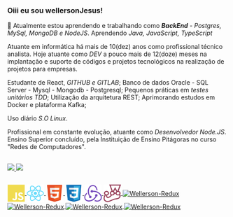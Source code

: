 ### Oiii eu sou wellersonJesus!

🔭 Atualmente estou aprendendo e trabalhando como ***BackEnd*** - *Postgres, MySql, MongoDB e NodeJS*. Aprendendo *Java, JavaScript, TypeScript*

Atuante em informática há mais de 10(dez) anos como profissional técnico analista. Hoje atuante como *DEV* a pouco mais de 12(doze) meses na implantação e suporte de códigos e projetos tecnológicos na realização de projetos para empresas.

Estudante de React, *GITHUB e GITLAB*; Banco de dados Oracle - SQL Server - Mysql - Mongodb - Postgresql; Pequenos práticas em *testes unitários TDD*; Utilização da arquitetura REST; Aprimorando estudos em Docker e plataforma Kafka; 

Uso diário *S.O Linux*.

Profissional em constante evolução, atuante como *Desenvolvedor Node.JS*. Ensino Superior concluído, pela Instituição de Ensino Pitágoras no curso "Redes de Computadores".

##

<div>
  <a href="https://github.com/wellersonjesus">
  <img height="180em" src="https://github-readme-stats.vercel.app/api?username=wellersonjesus&theme=gruvbox&show_icons=true"/>
  <img height="180em" src="https://github-readme-stats.vercel.app/api/top-langs/?username=wellersonjesus&layout=compact&langs_count=7&theme=gruvbox"/>
</div>
  
 ##

<div style="display: inline_block">
    <img align="center" alt="Wellerson-Js" height="40" width="40" src="https://raw.githubusercontent.com/devicons/devicon/master/icons/javascript/javascript-plain.svg">
    <img align="center" alt="Wellerson-React" height="40" width="40" src="https://raw.githubusercontent.com/devicons/devicon/master/icons/react/react-original.svg">
    <img align="center" alt="Wellerson-HTML" height="40" width="40" src="https://raw.githubusercontent.com/devicons/devicon/master/icons/html5/html5-original.svg">
    <img align="center" alt="Wellerson-CSS" height="40" width="40" src="https://raw.githubusercontent.com/devicons/devicon/master/icons/css3/css3-original.svg">
    <img align="center" alt="Wellerson-Redux" height="40" width="40" src="https://github.com/devicons/devicon/blob/master/icons/redux/redux-original.svg">
    <img align="center" alt="Wellerson-Redux" height="40" width="40" src="https://github.com/devicons/devicon/blob/master/icons/jest/jest-plain.svg">
    <img align="center" alt="Wellerson-Redux" height="40" width="40" src="https://cdn.jsdelivr.net/gh/devicons/devicon/icons/bootstrap/bootstrap-plain.svg">
    <img align="center" alt="Wellerson-Redux" height="40" width="40" src="https://cdn.jsdelivr.net/gh/devicons/devicon/icons/mysql/mysql-original-wordmark.svg">
    <img align="center" alt="Wellerson-Redux" height="40" width="40" src="https://cdn.jsdelivr.net/gh/devicons/devicon/icons/nodejs/nodejs-original-wordmark.svg">
    <img align="center" alt="Wellerson-Redux" height="40" width="40" src="https://cdn.jsdelivr.net/gh/devicons/devicon/icons/java/java-original-wordmark.svg">
</div>
  
